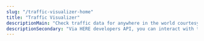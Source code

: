 ```yaml
---
slug: "/traffic-visualizer-home"
title: "Traffic Visualizer"
descriptionMain: "Check traffic data for anywhere in the world courtesy of HERE developers interactive traffic map and API."
descriptionSecondary: "Via HERE developers API, you can interact with the 3D traffic map for any searchable location in the world. This includes a Legend which shows the congestion for the current area - with an option to create a user account to save specific locations for later viewing."
---
```

